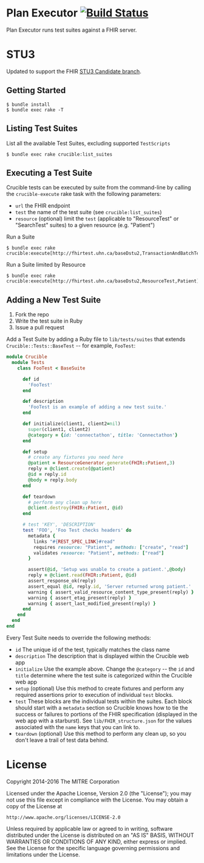 # Plan Executor [![Build Status](https://travis-ci.org/fhir-crucible/plan_executor.svg?branch=master)](https://travis-ci.org/fhir-crucible/plan_executor)

Plan Executor runs test suites against a FHIR server.

# STU3

Updated to support the FHIR [STU3 Candidate branch](http://hl7.org/fhir/2016May/index.html).

## Getting Started

```
$ bundle install
$ bundle exec rake -T
```

## Listing Test Suites

List all the available Test Suites, excluding supported `TestScripts`
```
$ bundle exec rake crucible:list_suites
```

## Executing a Test Suite

Crucible tests can be executed by suite from the command-line by calling the `crucible-execute` rake task with the following parameters:

* `url` the FHIR endpoint
* `test` the name of the test suite (see `crucible:list_suites`)
* `resource` (optional) limit the `test` (applicable to "ResourceTest" or "SearchTest" suites) to a given resource (e.g. "Patient")

Run a Suite
```
$ bundle exec rake crucible:execute[http://fhirtest.uhn.ca/baseDstu2,TransactionAndBatchTest]
```

Run a Suite limited by Resource
```
$ bundle exec rake crucible:execute[http://fhirtest.uhn.ca/baseDstu2,ResourceTest,Patient]
```

## Adding a New Test Suite

1. Fork the repo
2. Write the test suite in Ruby
3. Issue a pull request

Add a Test Suite by adding a Ruby file to `lib/tests/suites` that extends `Crucible::Tests::BaseTest` -- for example, `FooTest`:

```ruby
module Crucible
  module Tests
    class FooTest < BaseSuite

      def id
        'FooTest'
      end

      def description
        'FooTest is an example of adding a new test suite.'
      end

      def initialize(client1, client2=nil)
        super(client1, client2)
        @category = {id: 'connectathon', title: 'Connectathon'}
      end

      def setup
        # create any fixtures you need here
        @patient = ResourceGenerator.generate(FHIR::Patient,3)
        reply = @client.create(@patient)
        @id = reply.id
        @body = reply.body
      end

      def teardown
        # perform any clean up here
        @client.destroy(FHIR::Patient, @id)
      end

      # test 'KEY', 'DESCRIPTION'
      test 'FOO', 'Foo Test checks headers' do
        metadata {
          links "#{REST_SPEC_LINK}#read"
          requires resource: "Patient", methods: ["create", "read"]
          validates resource: "Patient", methods: ["read"]
        }

        assert(@id, 'Setup was unable to create a patient.',@body)
        reply = @client.read(FHIR::Patient, @id)
        assert_response_ok(reply)
        assert_equal @id, reply.id, 'Server returned wrong patient.'
        warning { assert_valid_resource_content_type_present(reply) }
        warning { assert_etag_present(reply) }
        warning { assert_last_modified_present(reply) }
      end
    end
  end
end
```

Every Test Suite needs to override the following methods:
* `id` The unique id of the test, typically matches the class name
* `description` The description that is displayed within the Crucible web app
* `initialize` Use the example above. Change the `@category` -- the `id` and `title`
determine where the test suite is categorized within the Crucible web app
* `setup` (optional) Use this method to create fixtures and perform any required
assertions prior to execution of individual `test` blocks.
* `test` These blocks are the individual tests within the suites. Each block should start with a `metadata` section so Crucible knows how to tie the success or failures to portions of the FHIR specification (displayed in the web app with a starburst). See `lib/FHIR_structure.json` for the values associated with the `name` keys that you can link to.
* `teardown` (optional) Use this method to perform any clean up, so you don't leave
a trail of test data behind.

# License

Copyright 2014-2016 The MITRE Corporation

Licensed under the Apache License, Version 2.0 (the "License");
you may not use this file except in compliance with the License.
You may obtain a copy of the License at

    http://www.apache.org/licenses/LICENSE-2.0

Unless required by applicable law or agreed to in writing, software
distributed under the License is distributed on an "AS IS" BASIS,
WITHOUT WARRANTIES OR CONDITIONS OF ANY KIND, either express or implied.
See the License for the specific language governing permissions and
limitations under the License.
